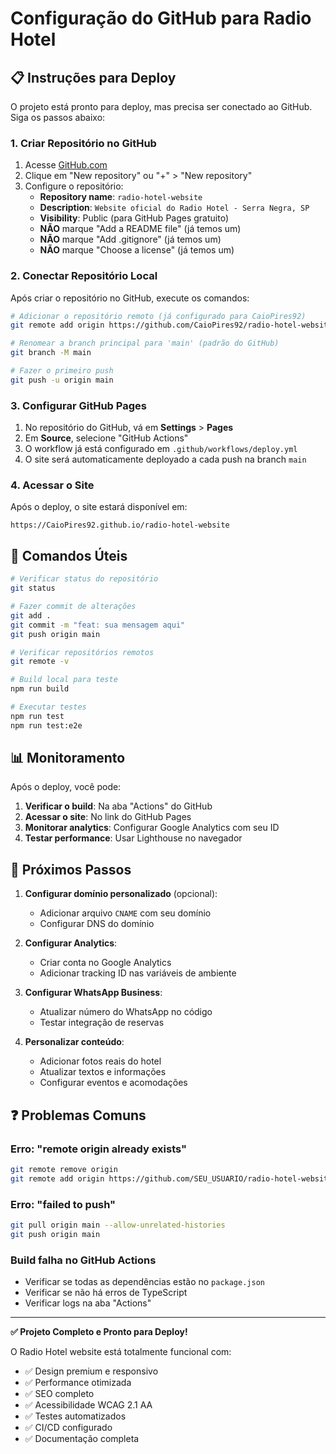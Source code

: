 # Configuração do GitHub para Radio Hotel

## 📋 Instruções para Deploy

O projeto está pronto para deploy, mas precisa ser conectado ao GitHub. Siga os passos abaixo:

### 1. Criar Repositório no GitHub

1. Acesse [GitHub.com](https://github.com)
2. Clique em "New repository" ou "+" > "New repository"
3. Configure o repositório:
   - **Repository name**: `radio-hotel-website`
   - **Description**: `Website oficial do Radio Hotel - Serra Negra, SP`
   - **Visibility**: Public (para GitHub Pages gratuito)
   - **NÃO** marque "Add a README file" (já temos um)
   - **NÃO** marque "Add .gitignore" (já temos um)
   - **NÃO** marque "Choose a license" (já temos um)

### 2. Conectar Repositório Local

Após criar o repositório no GitHub, execute os comandos:

```bash
# Adicionar o repositório remoto (já configurado para CaioPires92)
git remote add origin https://github.com/CaioPires92/radio-hotel-website.git

# Renomear a branch principal para 'main' (padrão do GitHub)
git branch -M main

# Fazer o primeiro push
git push -u origin main
```

### 3. Configurar GitHub Pages

1. No repositório do GitHub, vá em **Settings** > **Pages**
2. Em **Source**, selecione "GitHub Actions"
3. O workflow já está configurado em `.github/workflows/deploy.yml`
4. O site será automaticamente deployado a cada push na branch `main`

### 4. Acessar o Site

Após o deploy, o site estará disponível em:
```
https://CaioPires92.github.io/radio-hotel-website
```

## 🔧 Comandos Úteis

```bash
# Verificar status do repositório
git status

# Fazer commit de alterações
git add .
git commit -m "feat: sua mensagem aqui"
git push origin main

# Verificar repositórios remotos
git remote -v

# Build local para teste
npm run build

# Executar testes
npm run test
npm run test:e2e
```

## 📊 Monitoramento

Após o deploy, você pode:

1. **Verificar o build**: Na aba "Actions" do GitHub
2. **Acessar o site**: No link do GitHub Pages
3. **Monitorar analytics**: Configurar Google Analytics com seu ID
4. **Testar performance**: Usar Lighthouse no navegador

## 🚀 Próximos Passos

1. **Configurar domínio personalizado** (opcional):
   - Adicionar arquivo `CNAME` com seu domínio
   - Configurar DNS do domínio

2. **Configurar Analytics**:
   - Criar conta no Google Analytics
   - Adicionar tracking ID nas variáveis de ambiente

3. **Configurar WhatsApp Business**:
   - Atualizar número do WhatsApp no código
   - Testar integração de reservas

4. **Personalizar conteúdo**:
   - Adicionar fotos reais do hotel
   - Atualizar textos e informações
   - Configurar eventos e acomodações

## ❓ Problemas Comuns

### Erro: "remote origin already exists"
```bash
git remote remove origin
git remote add origin https://github.com/SEU_USUARIO/radio-hotel-website.git
```

### Erro: "failed to push"
```bash
git pull origin main --allow-unrelated-histories
git push origin main
```

### Build falha no GitHub Actions
- Verificar se todas as dependências estão no `package.json`
- Verificar se não há erros de TypeScript
- Verificar logs na aba "Actions"

---

**✅ Projeto Completo e Pronto para Deploy!**

O Radio Hotel website está totalmente funcional com:
- ✅ Design premium e responsivo
- ✅ Performance otimizada
- ✅ SEO completo
- ✅ Acessibilidade WCAG 2.1 AA
- ✅ Testes automatizados
- ✅ CI/CD configurado
- ✅ Documentação completa